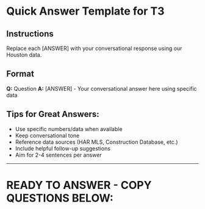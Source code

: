# Quick Answer Template for T3

## Instructions
Replace each [ANSWER] with your conversational response using our Houston data.

## Format
**Q:** Question
**A:** [ANSWER] - Your conversational answer here using specific data

## Tips for Great Answers:
- Use specific numbers/data when available
- Keep conversational tone
- Reference data sources (HAR MLS, Construction Database, etc.)
- Include helpful follow-up suggestions
- Aim for 2-4 sentences per answer

---

# READY TO ANSWER - COPY QUESTIONS BELOW:

